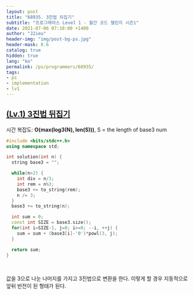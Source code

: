 ```yaml
---
layout: post
title: "68935. 3진법 뒤집기"
subtitle: "프로그래머스 Level 1 - 월간 코드 챌린지 시즌1"
date: 2021-07-06 07:10:00 +1400
author: "J2ieu"
header-img: "img/post-bg-ps.jpg"
header-mask: 0.6
catalog: true
hidden: true
lang: "ko"
permalink: /ps/programmers/68935/
tags:
- ps
- implementation
- lv1
---
```


## [(Lv.1) 3진법 뒤집기](https://programmers.co.kr/learn/courses/30/lessons/68935)

시간 복잡도: **O(max(log3(N), len(S)))**, S = the length of base3 num

```cpp
#include <bits/stdc++.h>
using namespace std;

int solution(int n) {
  string base3 = "";

  while(n>2) {
    int div = n/3;
    int rem = n%3;
    base3 += to_string(rem);
    n /= 3;
  }
  base3 += to_string(n);

  int sum = 0;
  const int SIZE = base3.size();
  for(int i=SIZE-1, j=0; i>=0; --i, ++j) {
    sum = sum + (base3[i]-'0')*powl(3, j);
  }

  return sum;
}
```

<br>

값을 3으로 나눈 나머지를 가지고 3진법으로 변환을 한다. 이렇게 할 경우 지동적으로 앞뒤 반전이 된 형태가 된다.

